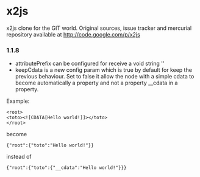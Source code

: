 x2js
====

x2js clone for the GIT world. 
Original sources, issue tracker and mercurial repository available at http://code.google.com/p/x2js

### 1.1.8
- attributePrefix can be configured for receive a void string ''
- keepCdata is a new config param which is true by default for keep the previous behaviour. Set to false it allow the node with a simple cdata to become automatically a property and not a property __cdata in a property.

Example:

```
<root>
<toto><![CDATA[Hello world!]]></toto>
</root>
```

become
```
{"root":{"toto":"Hello world!"}}
```

instead of
```
{"root":{"toto":{"__cdata":"Hello world!"}}}
```

